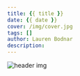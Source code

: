 ```yaml
---
title: {{ title }}
date: {{ date }}
cover: /img/cover.jpg
tags: []
author: Lauren Bodnar
description:
---
```

![header img](/img/26in2019.jpg)
